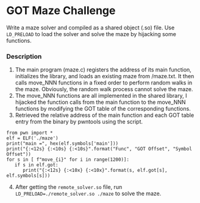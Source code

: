 # GOT Maze Challenge
Write a maze solver and compiled as a shared object (.so) file. Use `LD_PRELOAD` to load the solver and solve the maze by hijacking some functions.

### Description
1. The main program (maze.c) registers the address of its main function, initializes the library, and loads an existing maze from /maze.txt. 
It then calls move_NNN functions in a fixed order to perform random walks in the maze. Obviously, the random walk process cannot solve the maze.
2. The move_NNN functions are all implemented in the shared library, I hijacked the function calls from the main function to the move_NNN functions by modifying the GOT table of the corresponding functions.
3. Retrieved the relative address of the main function and each GOT table entry from the binary by pwntools using the script.
```
from pwn import *
elf = ELF('./maze')
print("main =", hex(elf.symbols['main']))
print("{:<12s} {:<10s} {:<10s}".format("Func", "GOT Offset", "Symbol Offset"))
for s in [ f"move_{i}" for i in range(1200)]:
   if s in elf.got:
      print("{:<12s} {:<10x} {:<10x}".format(s, elf.got[s], elf.symbols[s]))
```
4. After getting the `remote_solver.so` file, run `LD_PRELOAD=./remote_solver.so ./maze` to solve the maze.

